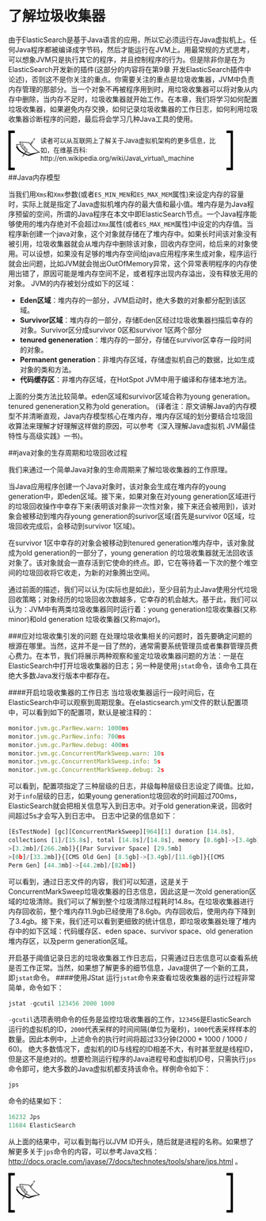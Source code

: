 # 了解垃圾收集器
由于ElasticSearch是基于Java语言的应用，所以它必须运行在Java虚拟机上。任何Java程序都被编译成字节码，然后才能运行在JVM上。用最常规的方式思考，可以想象JVM只是执行其它的程序，并且控制程序的行为。但是除非你是在为ElasticSearch开发新的插件(这部分的内容将在第9章 开发ElasticSearch插件中论述)，否则这不是你关注的重点。你需要关注的重点是垃圾收集器，JVM中负责内存管理的那部分。当一个对象不再被程序用到时，用垃圾收集器可以将对象从内存中删除，当内存不足时，垃圾收集器就开始工作。在本章，我们将学习如何配置垃圾收集器，如果避免内存交换，如何记录垃圾收集器的工作日志，如何利用垃圾收集器诊断程序的问题，最后将会学习几种Java工具的使用。

<!-- note structure -->
<div style="height:70px;width:90%;position:relative;">
<div style="width:13px;height:100%; background:black; position:absolute;padding:5px 0 5px 0;">
<img src="../notes/lm.png" height="100%" width="13px"/>
</div>
<div style="width:51px;height:100%;position:absolute; left:13px; text-align:center; font-size:0;">
<img src="../notes/pixel.gif" style="height:100%; width:1px; vertical-align:middle;"/>
<img src="../notes/note.png" style="vertical-align:middle;"/>
</div>
<div id="mid" style="height:100%;position:absolute;left:65px;right:13px;">
<p style="font-size:13px;margin-top:10px;">
读者可以从互联网上了解关于Java虚拟机架构的更多信息，比如，在维基百科: http://en.wikipedia.org/wiki/Java\_virtual\_machine
</p>
</div>
<div id="right" style="width:13px;height:100%;background:black;position:absolute;right:0px;padding:5px 0 5px 0;">
<img src="../notes/rm.png" height="100%" width="13px"/>
</div>
</div>  <!-- end of note structure -->

##Java内存模型

当我们用`Xms`和`Xmx`参数(或者`ES_MIN_MEN`和`ES_MAX_MEM`属性)来设定内存的容量时，实际上就是指定了Java虚拟机堆内存的最大值和最小值。堆内存是为Java程序预留的空间，所谓的Java程序在本文中即ElasticSearch节点。一个Java程序能够使用的堆内存绝对不会超过`Xmx`属性(或者`ES_MAX_MEM`属性)中设定的内存值。当程序新创建一个java对象，这个对象就存储在了堆内存中。如果长时间该对象没有被引用，垃圾收集器就会从堆内存中删除该对象，回收内存空间，给后来的对象使用。可以设想，如果没有足够的堆内存空间给java应用程序来生成对象，程序运行就会出问题，比如JVM就会抛出OutOfMemory异常，这个异常表明程序的内存使用出错了，原因可能是堆内存空间不足，或者程序出现内存溢出，没有释放无用的对象。
JVM的内存被划分成如下的区域：
* **Eden区域**：堆内存的一部分，JVM启动时，绝大多数的对象都分配到该区域。
* **Survivor区域**：堆内存的一部分，存储Eden区经过垃圾收集器扫描后幸存的对象。Survivor区分成survivor 0区和survivor 1区两个部分
* **tenured geneneration**：堆内存的一部分，存储在survivor区幸存一段时间的对象。
* **Permanent generation**：非堆内存区域，存储虚拟机自己的数据，比如生成对象的类和方法。
* **代码缓存区**：非堆内存区域，在HotSpot JVM中用于编译和存储本地方法。

上面的分类方法比较简单。eden区域和survivor区域合称为young generation。tenured geneneration又称为old generation。
(译者注：原文讲解Java的内存模型不并清晰直观，Java内存模型核心在堆内存，堆内存区域的划分要结合垃圾回收算法来理解才好理解这样做的原因，可以参考《深入理解Java虚拟机 JVM最佳特性与高级实践》一书)。

##java对象的生存周期和垃圾回收过程

我们来通过一个简单Java对象的生命周期来了解垃圾收集器的工作原理。

当Java应用程序创建一个Java对象时，该对象会生成在堆内存的young generation中，即eden区域。接下来，如果对象在对young generation区域进行的垃圾回收操作中幸存下来(表明该对象非一次性对象，接下来还会被用到)，该对象会被移动到堆内存young generation的surivor区域(首先是survivor 0区域，垃圾回收完成后，会移动到survivor 1区域)。

在survivor 1区中幸存的对象会被移动到tenured generation堆内存中，该对象就成为old generation的一部分了，young generation 的垃圾收集器就无法回收该对象了。该对象就会一直存活到它使命的终点。即，它在等待着一下次的整个堆空间的垃圾回收将它收走，为新的对象腾出空间。

通过前面的描述，我们可以认为(实际也是如此)，至少目前为止Java使用分代垃圾回收策略；对象经历的垃圾回收次数越多，它幸存的机会越大。基于此，我们可以认为：JVM中有两类垃圾收集器同时运行着：young generation垃圾收集器(又称minor)和old generation 垃圾收集器(又称major)。

###应对垃圾收集引发的问题
在处理垃圾收集相关的问题时，首先要确定问题的根源在哪里。当然，这并不是一目了然的，通常需要系统管理员或者集群管理员费心费力。在本节，我们将展示两种观察和鉴定垃圾收集器问题的方法：一是在ElasticSearch中打开垃圾收集器的日志；另一种是使用`jstat`命令，该命令工具在绝大多数Java发行版本中都存在。

####开启垃圾收集器的工作日志
当垃圾收集器运行一段时间后，在ElasticSearch中可以观察到周期现象。在elasticsearch.yml文件的默认配置项中，可以看到如下的配置项，默认是被注释的：
```javascript
monitor.jvm.gc.ParNew.warn: 1000ms
monitor.jvm.gc.ParNew.info: 700ms
monitor.jvm.gc.ParNew.debug: 400ms
monitor.jvm.gc.ConcurrentMarkSweep.warn: 10s
monitor.jvm.gc.ConcurrentMarkSweep.info: 5s
monitor.jvm.gc.ConcurrentMarkSweep.debug: 2s
```
可以看到，配置项指定了三种层级的日志，并级每种层级日志设定了阈值。比如，对于`info`层级的日志，如果young generation垃圾回收的时间超过700ms，ElasticSearch就会把相关信息写入到日志中。对于old generation来说，回收时间超过5s才会写入到日志中。
日志中记录的信息如下：
```javascript
[EsTestNode] [gc][ConcurrentMarkSweep][964][1] duration [14.8s],
collections [1]/[15.8s], total [14.8s]/[14.8s], memory [8.6gb]->[3.4gb]/[11.9gb], all_pools {[Code Cache] [8.3mb]->[8.3mb]/[48mb]}{[Par Eden Space] [13.3mb]
>[3.2mb]/[266.2mb]}{[Par Survivor Space] [29.5mb]
>[0b]/[33.2mb]}{[CMS Old Gen] [8.5gb]->[3.4gb]/[11.6gb]}{[CMS
Perm Gen] [44.3mb]->[44.2mb]/[82mb]}
```
可以看到，通过日志文件的内容，我们可以知道，这是关于ConcurrentMarkSweep垃圾收集器的日志信息，因此这是一次old generation区域的垃圾清除。我们可以了解到整个垃圾清除过程耗时14.8s。在垃圾收集器进行内存回收前，整个堆内存11.9gb已经使用了8.6gb。内存回收后，使用内存下降到了3.4gb。接下来，我们还可以看到更细致的统计信息，即垃圾收集器处理了堆内存中的如下区域：代码缓存区、eden space、survivor space、old generation 堆内存区，以及perm generation区域。

开启基于阈值记录日志的垃圾收集器工作日志后，只需通过日志信息可以查看系统是否工作正常。当然，如果想了解更多的细节信息，Java提供了一个新的工具，即`jstat`命令。
####使用JStat
运行`jstat`命令来查看垃圾收集器的运行过程非常简单，命令如下：
```javascript
jstat -gcutil 123456 2000 1000
```
`-gcutil`选项表明命令的任务是监控垃圾收集器的工作，`123456`是ElasticSearch运行的虚拟机的ID，`2000`代表采样的时间间隔(单位为毫秒)，`1000`代表采样样本的数量。因此本例中，上述命令的执行时间将超过33分钟(2000 * 1000 / 1000 / 60)。
绝大多数情况下，虚拟机的ID与线程的ID相差不大，有时甚至就是线程ID，但是这不是绝对的。想要检测运行程序的Java进程号和虚拟机ID号，只需执行`jps`命令即可，绝大多数的Java虚拟机都支持该命令。样例命令如下：
```javascript
jps
```
命令的结果如下：
```javascript
16232 Jps
11684 ElasticSearch
```
从上面的结果中，可以看到每行以JVM ID开头，随后就是进程的名称。如果想了解更多关于`jps`命令的内容，可以参考Java文档：http://docs.oracle.com/javase/7/docs/technotes/tools/share/jps.html 。

<!-- note structure -->
<div style="height:70px;width:90%;position:relative;">
<div style="width:13px;height:100%; background:black; position:absolute;padding:5px 0 5px 0;">
<img src="../notes/lm.png" height="100%" width="13px"/>
</div>
<div style="width:51px;height:100%;position:absolute; left:13px; text-align:center; font-size:0;">
<img src="../notes/pixel.gif" style="height:100%; width:1px; vertical-align:middle;"/>
<img src="../notes/note.png" style="vertical-align:middle;"/>
</div>
<div id="mid" style="height:100%;position:absolute;left:65px;right:13px;">
<p style="font-size:13px;margin-top:10px;">


</p>
</div>
<div id="right" style="width:13px;height:100%;background:black;position:absolute;right:0px;padding:5px 0 5px 0;">
<img src="../notes/rm.png" height="100%" width="13px"/>
</div>
</div>  <!-- end of note structure -->

